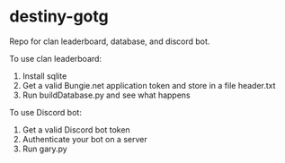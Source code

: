 # destiny-gotg
Repo for clan leaderboard, database, and discord bot.

To use clan leaderboard:
1. Install sqlite
2. Get a valid Bungie.net application token and store in a file header.txt
3. Run buildDatabase.py and see what happens

To use Discord bot:
1. Get a valid Discord bot token
2. Authenticate your bot on a server
3. Run gary.py
